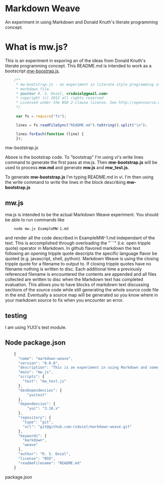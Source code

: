 Markdown Weave
==============

An experiment in using Markdown and Donald Knuth's literate programming concept.

# What is mw.js?

This is an experiment in exporing an of the ideas from  Donald Knuth's 
literate programming concept. This README.md is intended to work as a
bootscript [mw-boostrap.js](mw-boostrap.js).

```JavaScript
    /**
     * mw-bootstrap.js - an experiment in literate style programming in a 
     * markdown file.
     * @author R. S. Doiel, <rsdoiel@gmail.com>
     * copyright (c) 2013 all rights reserved
     * Licensed under the BSD 2-clause license. See http://opensource.org/licenses/BSD-2-Clause
     */
     
     var fs = require("fs");

     lines = fs.readFileSync("README.md").toString().split("\n");

     lines.forEach(function (line) {
     });

```
mw-bootstrap.js

Above is the bootstrap code.  To "bootstrap" I'm using vi's write lines command to generate the
first pass at mw.js. Then **mw-bootstrap.js** will be used to process **mw.md** and generate 
**mw.js** and **mw_test.js**.

To generate **mw-bootstrap.js** I'm typing README.md in vi. I'm then using the write command
to write the lines in the block describing **mw-bootstrap.js**

## mw.js

mw.js is intended to be the actual Markdown Weave experiment. You should be able to run
commands like

```shell
    node mw.js ExampleMW-1.md
```

and render all the code described in ExampleMW-1.md independant of the text.  This is accomplished
through overloading the "```" (i.e. open tripple quote) operator in Markdown. In github flavored
markdown the text following an opening tripple quote descripts the specific language flavor be
quoted (e.g. javascript, shell, python). Markdown Weave is using the closing tripple quote
for a filename to output to. If closing tripple quotes have no filename nothing is written
to disc. Each additional time a previously referenced filename is encountered the contents
are appended and all files collected are written to disc when the Markdown text has completed
evaluation.  This allows you to have blocks of markdown text discussing sections of the source
code while still generating the whole source code file in the end. Eventually a source map will
be generated so you know where in your markdown source to fix when you encounter an error.


## testing

I am using YUI3's test module.

## Node package.json

```JavaScript
    {
      "name": "markdown-weave",
      "version": "0.0.0",
      "description": "This is an experiment in using Markdown and some concepts from Donald Knuth's literate programming.",
      "main": "mw.js",
      "scripts": {
        "test": "mw_test.js"
      },
      "devDependencies": {
          "yuitest"
      },
      "dependencies": {
          "yui": "3.10.x"
      },
      "repository": {
        "type": "git",
        "url": "git@github.com:rsdoiel/markdown-weave.git"
      },
      "keywords": [
        "markdown",
        "weave"
      ],
      "author": "R. S. Doiel",
      "license": "BSD",
      "readmeFilename": "README.md"
    }
```
package.json


